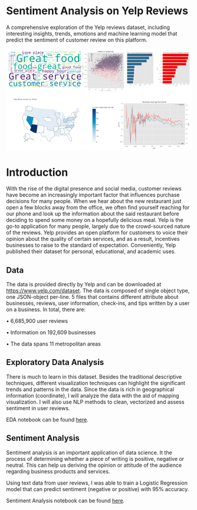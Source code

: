 # Sentiment Analysis on Yelp Reviews
A comprehensive exploration of the Yelp reviews dataset, including interesting insights, trends, emotions and machine learning model that predict the sentiment of customer review on this platform.

![summary](img/summary.png)

# Introduction

With the rise of the digital presence and social media, customer reviews have become an increasingly important factor that influences purchase decisions for many people. When we hear about the new restaurant just open a few blocks away from the office, we often find yourself reaching for our phone and look up the information about the said restaurant before deciding to spend some money on a hopefully delicious meal. Yelp is the go-to application for many people, largely due to the crowd-sourced nature of the reviews. Yelp provides an open platform for customers to voice their opinion about the quality of certain services, and as a result, incentives businesses to raise to the standard of expectation. Conveniently, Yelp published their dataset for personal, educational, and academic uses.


## Data
The data is provided directly by Yelp and can be downloaded at https://www.yelp.com/dataset. The data is composed of single object type, one JSON-object per-line. 5 files that contains different attribute about businesses, reviews, user information, check-ins, and tips written by a user on a business. In total, there are:

• 6,685,900 user reviews

• Information on 192,609 businesses

• The data spans 11 metropolitan areas

## Exploratory Data Analysis
There is much to learn in this dataset. Besides the traditional descriptive techniques, different visualization techniques can highlight the significant trends and patterns in the data. Since the data is rich in geographical information (coordinate), I will analyze the data with the aid of mapping visualization. I will also use NLP methods to clean, vectorized and assess sentiment in user reviews.

EDA notebook can be found [here](https://nbviewer.jupyter.org/github/GrandPurpleOcelot/yelp_sentiment/blob/master/Yelp%20Exploratory%20Data%20Analysis.ipynb).

## Sentiment Analysis
Sentiment analysis is an important application of data science. It the process of determining whether a piece of writing is positive, negative or neutral. This can help us deriving the opinion or attitude of the audience regarding business products and services. 

Using text data from user reviews, I was able to train a Logistic Regression model that can predict sentiment (negative or positive) with 95% accuracy. 

Sentiment Analysis notebook can be found [here](https://nbviewer.jupyter.org/github/GrandPurpleOcelot/yelp_sentiment/blob/master/Sentiment%20Analysis.ipynb).
